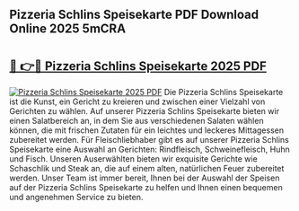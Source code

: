## Pizzeria Schlins Speisekarte PDF Download Online 2025 5mCRA

# <h2><a href="http://gc9cc4.nevu.top/?p=Pizzeria+Schlins+Speisekarte">🔗 👉🔴 Pizzeria Schlins Speisekarte 2025 PDF</a></h2>

[![Pizzeria Schlins Speisekarte 2025 PDF](https://i.imgur.com/dBaPXMq.png)](http://gc9cc4.nevu.top/?p=Pizzeria+Schlins+Speisekarte)
Die Pizzeria Schlins Speisekarte ist die Kunst, ein Gericht zu kreieren und zwischen einer Vielzahl von Gerichten zu wählen. Auf unserer Pizzeria Schlins Speisekarte bieten wir einen Salatbereich an, in dem Sie aus verschiedenen Salaten wählen können, die mit frischen Zutaten für ein leichtes und leckeres Mittagessen zubereitet werden. Für Fleischliebhaber gibt es auf unserer Pizzeria Schlins Speisekarte eine Auswahl an Gerichten: Rindfleisch, Schweinefleisch, Huhn und Fisch. Unseren Auserwählten bieten wir exquisite Gerichte wie Schaschlik und Steak an, die auf einem alten, natürlichen Feuer zubereitet werden. Unser Team ist immer bereit, Ihnen bei der Auswahl der Speisen auf der Pizzeria Schlins Speisekarte zu helfen und Ihnen einen bequemen und angenehmen Service zu bieten.
